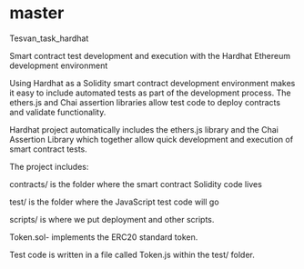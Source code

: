 # master
Tesvan_task_hardhat


Smart contract test development and execution with the Hardhat Ethereum development environment

Using Hardhat as a Solidity smart contract development environment makes it easy to include automated tests as part of the development process. The ethers.js and Chai assertion libraries allow test code to deploy contracts and validate functionality.


Hardhat project automatically includes the ethers.js library and the Chai Assertion Library which together allow quick development and execution of smart contract tests. 

The project includes:

contracts/ is the folder where the smart contract Solidity code lives

test/ is the folder where the JavaScript test code will go

scripts/ is where we put deployment and other scripts.

Token.sol- implements the ERC20 standard token.

Test code is written in a file called Token.js within the test/ folder.
